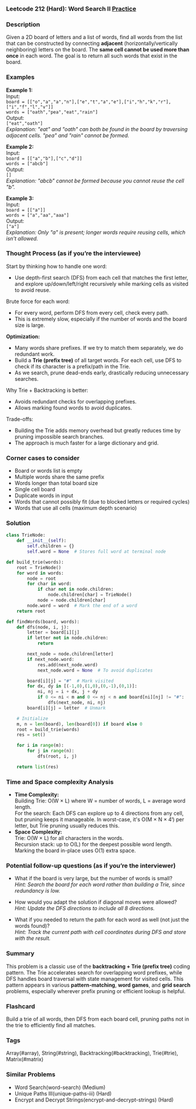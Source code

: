 ### Leetcode 212 (Hard): Word Search II [Practice](https://leetcode.com/problems/word-search-ii)

### Description  
Given a 2D board of letters and a list of words, find all words from the list that can be constructed by connecting **adjacent** (horizontally/vertically neighboring) letters on the board. The **same cell cannot be used more than once** in each word. The goal is to return all such words that exist in the board.

### Examples  

**Example 1:**  
Input:  
``board = [["o","a","a","n"],["e","t","a","e"],["i","h","k","r"],["i","f","l","v"]]``  
``words = ["oath","pea","eat","rain"]``  
Output:  
``["eat","oath"]``  
*Explanation: "eat" and "oath" can both be found in the board by traversing adjacent cells. "pea" and "rain" cannot be formed.*

**Example 2:**  
Input:  
``board = [["a","b"],["c","d"]]``  
``words = ["abcb"]``  
Output:  
``[]``  
*Explanation: "abcb" cannot be formed because you cannot reuse the cell "b".*

**Example 3:**  
Input:  
``board = [["a"]]``  
``words = ["a","aa","aaa"]``  
Output:  
``["a"]``  
*Explanation: Only "a" is present; longer words require reusing cells, which isn't allowed.*

### Thought Process (as if you’re the interviewee)  
Start by thinking how to handle one word:  
- Use depth-first search (DFS) from each cell that matches the first letter, and explore up/down/left/right recursively while marking cells as visited to avoid reuse.

Brute force for each word:  
- For every word, perform DFS from every cell, check every path.  
- This is extremely slow, especially if the number of words and the board size is large.

**Optimization:**  
- Many words share prefixes. If we try to match them separately, we do redundant work.
- Build a **Trie (prefix tree)** of all target words. For each cell, use DFS to check if its character is a prefix/path in the Trie.
- As we search, prune dead-ends early, drastically reducing unnecessary searches.

Why Trie + Backtracking is better:  
- Avoids redundant checks for overlapping prefixes.
- Allows marking found words to avoid duplicates.

Trade-offs:  
- Building the Trie adds memory overhead but greatly reduces time by pruning impossible search branches.
- The approach is much faster for a large dictionary and grid.

### Corner cases to consider  
- Board or words list is empty  
- Multiple words share the same prefix  
- Words longer than total board size  
- Single cell board  
- Duplicate words in input  
- Words that cannot possibly fit (due to blocked letters or required cycles)  
- Words that use all cells (maximum depth scenario)

### Solution

```python
class TrieNode:
    def __init__(self):
        self.children = {}
        self.word = None  # Stores full word at terminal node

def build_trie(words):
    root = TrieNode()
    for word in words:
        node = root
        for char in word:
            if char not in node.children:
                node.children[char] = TrieNode()
            node = node.children[char]
        node.word = word  # Mark the end of a word
    return root

def findWords(board, words):
    def dfs(node, i, j):
        letter = board[i][j]
        if letter not in node.children:
            return

        next_node = node.children[letter]
        if next_node.word:
            res.add(next_node.word)
            next_node.word = None  # To avoid duplicates

        board[i][j] = "#"  # Mark visited
        for dx, dy in [(-1,0),(1,0),(0,-1),(0,1)]:
            ni, nj = i + dx, j + dy
            if 0 <= ni < m and 0 <= nj < n and board[ni][nj] != "#":
                dfs(next_node, ni, nj)
        board[i][j] = letter  # Unmark

    # Initialize
    m, n = len(board), len(board[0]) if board else 0
    root = build_trie(words)
    res = set()

    for i in range(m):
        for j in range(n):
            dfs(root, i, j)

    return list(res)
```

### Time and Space complexity Analysis  

- **Time Complexity:**  
  Building Trie: O(W × L) where W = number of words, L = average word length.  
  For the search: Each DFS can explore up to 4 directions from any cell, but pruning keeps it manageable. In worst-case, it's O(M × N × 4ˡ) per letter, but Trie pruning usually reduces this.  
- **Space Complexity:**  
  Trie: O(W × L) for all characters in the words.  
  Recursion stack: up to O(L) for the deepest possible word length.  
  Marking the board in-place uses O(1) extra space.

### Potential follow-up questions (as if you’re the interviewer)  

- What if the board is very large, but the number of words is small?  
  *Hint: Search the board for each word rather than building a Trie, since redundancy is low.*

- How would you adapt the solution if diagonal moves were allowed?  
  *Hint: Update the DFS directions to include all 8 directions.*

- What if you needed to return the path for each word as well (not just the words found)?  
  *Hint: Track the current path with cell coordinates during DFS and store with the result.*

### Summary
This problem is a classic use of the **backtracking + Trie (prefix tree)** coding pattern. The Trie accelerates search for overlapping word prefixes, while DFS handles board traversal with state management for visited cells. This pattern appears in various **pattern-matching**, **word games**, and **grid search** problems, especially wherever prefix pruning or efficient lookup is helpful.


### Flashcard
Build a trie of all words, then DFS from each board cell, pruning paths not in the trie to efficiently find all matches.

### Tags
Array(#array), String(#string), Backtracking(#backtracking), Trie(#trie), Matrix(#matrix)

### Similar Problems
- Word Search(word-search) (Medium)
- Unique Paths III(unique-paths-iii) (Hard)
- Encrypt and Decrypt Strings(encrypt-and-decrypt-strings) (Hard)
